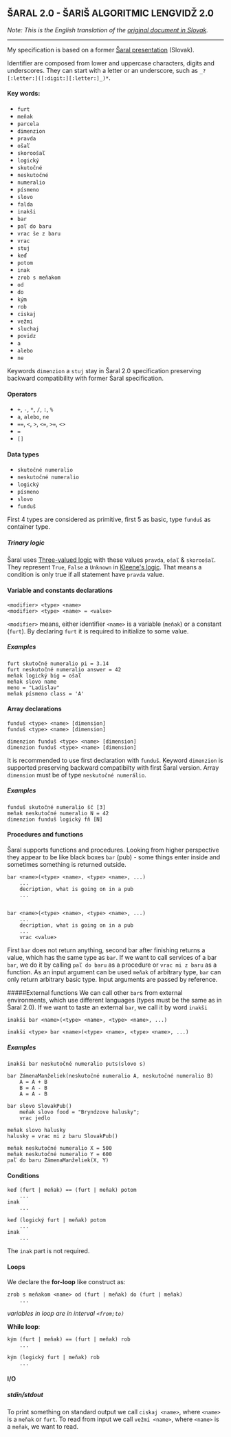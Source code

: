 ## ŠARAL 2.0 - ŠARIŠ ALGORITMIC LENGVIDŽ 2.0
*Note: This is the English translation of the [original document in Slovak](https://github.com/laciKE/saral/blob/master/specifikacia.md).*

---

My specification is based on a former [Šaral presentation](http://www.trsek.com/sr/clanky/saral) (Slovak).

Identifier are composed from lower and uppercase characters, digits and underscores. They can start with a letter or an underscore, such as `_?[:letter:]([:digit:][:letter:]_)*`.

#### Key words:
* `furt`
* `meňak`
* `parcela`
* `dimenzion`
* `pravda`
* `ošaľ`
* `skoroošaľ`
* `logický`
* `skutočné`
* `neskutočné`
* `numeralio`
* `písmeno`
* `slovo`
* `falda`
* `inakši`
* `bar`
* `paľ do baru`
* `vrac še z baru`
* `vrac`
* `stuj`
* `keď`
* `potom`
* `inak`
* `zrob s meňakom`
* `od`
* `do`
* `kým`
* `rob`
* `ciskaj`
* `vežmi`
* `sluchaj`
* `povidz`
* `a`
* `alebo`
* `ne`

Keywords `dimenzion` a `stuj` stay in Šaral 2.0 specification preserving backward compatibility with former Šaral specification.

#### Operators
* `+`, `-`, `*`, `/`, `:`, `%`
* `a`, `alebo`, `ne`
* `==`, `<`, `>`, `<=`, `>=`, `<>`
* `=`
* `[]`

#### Data types
* `skutočné numeralio`
* `neskutočné numeralio`
* `logický`
* `písmeno`
* `slovo`
* `funduš`

First 4 types are considered as primitive, first 5 as basic, type `funduš` as container type.

##### Trinary logic
Šaral uses [Three-valued logic](https://en.wikipedia.org/wiki/Three-valued_logic) with these values `pravda`, `ošaľ` & `skoroošaľ`. They represent `True`, `False` a `Unknown` in [Kleene's logic](https://en.wikipedia.org/wiki/Three-valued_logic#Kleene_and_Priest_logics). That means a condition is only true if all statement have `pravda` value.

#### Variable and constants declarations
```
<modifier> <type> <name>
<modifier> <type> <name> = <value>
```
`<modifier>` means, either identifier `<name>` is a variable (`meňak`) or a constant (`furt`). By declaring `furt` it is required to initialize to some value.

##### Examples
```
furt skutočné numeralio pi = 3.14
furt neskutočné numeralio answer = 42
meňak logický big = ošaľ
meňak slovo name
meno = "Ladislav"
meňak písmeno class = 'A'
```

#### Array declarations
```
funduš <type> <name> [dimension]
funduš <type> <name> [dimension]

dimenzion funduš <type> <name> [dimension]
dimenzion funduš <type> <name> [dimension]
```
It is recommended to use first declaration with `funduš`. Keyword `dimenzion` is supported preserving backward compatibilty with first Šaral version. Array `dimension` must be of type `neskutočné numerálio`.

##### Examples
```
funduš skutočné numeralio šč [3]
meňak neskutočné numeralio N = 42
dimenzion funduš logický fň [N]
```

#### Procedures and functions
Šaral supports functions and procedures. Looking from higher perspective they appear to be like black boxes `bar` (pub) - some things enter inside and sometimes something is returned outside.

```
bar <name>(<type> <name>, <type> <name>, ...)
	...
	decription, what is going on in a pub
	...


bar <name>(<type> <name>, <type> <name>, ...)
	...
	decription, what is going on in a pub
	...
	vrac <value>
```
First `bar` does not return anything, second bar after finishing returns a value, which has the same type as `bar`.
If we want to call services of a bar `bar`, we do it by calling `paľ do baru` as a procedure or `vrac mi z baru` as a function. As an input argument can be used `meňak` of arbitrary type, `bar` can only return arbitrary basic type. Input arguments are passed by reference.

#####External functions
We can call other `bar`s from external environments, which use different languages (types must be the same as in Šaral 2.0). If we want to taste an external `bar`, we call it by word `inakši`

```
inakši bar <name>(<type> <name>, <type> <name>, ...)

inakši <type> bar <name>(<type> <name>, <type> <name>, ...)
```


##### Examples
```
inakši bar neskutočné numeralio puts(slovo s)

bar ZámenaManželiek(neskutočné numeralio A, neskutočné numeralio B)
	A = A + B
	B = A - B
	A = A - B

bar slovo SlovakPub()
	meňak slovo food = "Bryndzove halusky";
	vrac jedlo

meňak slovo halusky
halusky = vrac mi z baru SlovakPub()

meňak neskutočné numeralio X = 500
meňak neskutočné numeralio Y = 600
paľ do baru ZámenaManželiek(X, Y)
```

#### Conditions
```
keď (furt | meňak) == (furt | meňak) potom
	...
inak
	...

keď (logický furt | meňak) potom
	...
inak
	...
```
The `inak` part is not required.

#### Loops
We declare the **for-loop** like construct as:
```
zrob s meňakom <name> od (furt | meňak) do (furt | meňak)
	...
```
*variables in loop are in interval `<from;to)`*

**While loop**:
```
kým (furt | meňak) == (furt | meňak) rob
	...

kým (logický furt | meňak) rob
	...
```

#### I/O
##### stdin/stdout
To print something on standard output we call `ciskaj <name>`, where `<name>` is a `meňak` or `furt`.
To read from input we call `vežmi <name>`, where `<name>` is a `meňak`, we want to read.
